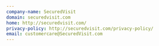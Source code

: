 ```yaml
---
company-name: SecuredVisit
domain: securedvisit.com
home: http://securedvisit.com/
privacy-policy: http://securedvisit.com/privacy-policy/
email: customercare@SecuredVisit.com
---
```




